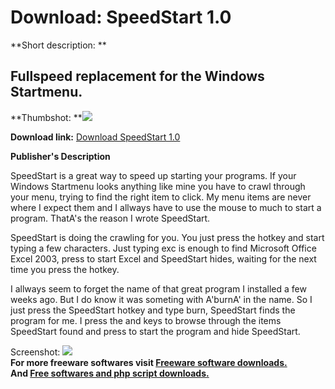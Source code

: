 # Download: SpeedStart 1.0

**Short description: **

## Fullspeed replacement for the Windows Startmenu.

  
**Thumbshot: **![](http://www.freewarefiles.com/screenshot/speedstart1_md.gif)   
  
**Download link:** [Download SpeedStart 1.0](http://freesoftwares.boysofts.com/SpeedStart_program_26100.html)  
  

**Publisher's Description**  
  

SpeedStart is a great way to speed up starting your programs. If your Windows
Startmenu looks anything like mine you have to crawl through your menu, trying
to find the right item to click. My menu items are never where I expect them
and I allways have to use the mouse to much to start a program. ThatA's the
reason I wrote SpeedStart.

SpeedStart is doing the crawling for you. You just press the hotkey and start
typing a few characters. Just typing exc is enough to find Microsoft Office
Excel 2003, press to start Excel and SpeedStart hides, waiting for the next
time you press the hotkey.

I allways seem to forget the name of that great program I installed a few
weeks ago. But I do know it was someting with A'burnA' in the name. So I just
press the SpeedStart hotkey and type burn, SpeedStart finds the program for
me. I press the and keys to browse through the items SpeedStart found and
press to start the program and hide SpeedStart.

  
  
Screenshot: ![](http://www.freewarefiles.com/screenshot/speedstart1.gif)  
**For more freeware softwares visit [Freeware software downloads.](http://freesoftwares.boysofts.com/)**   
**And [Free softwares and php script downloads.](http://www.boysofts.com/)**

